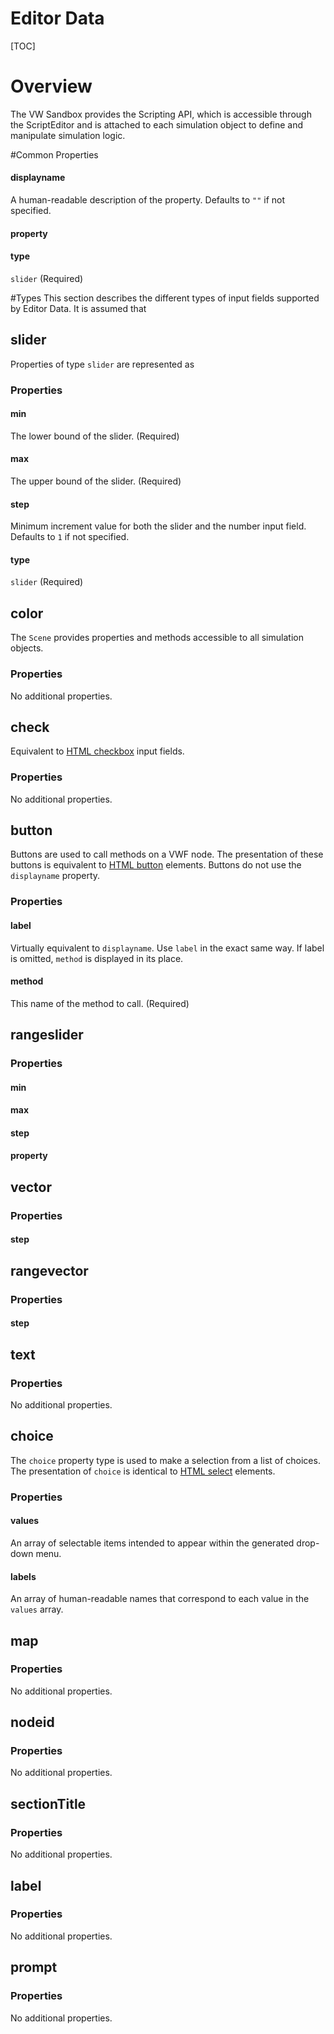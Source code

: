 <h1>Editor Data</h1>

[TOC]

# Overview

The VW Sandbox provides the Scripting API, which is accessible through the ScriptEditor and is attached to each simulation object to define and manipulate simulation logic.

#Common Properties

#### displayname
A human-readable description of the property. Defaults to `""` if not specified.

#### property


#### type
`slider` (Required)

#Types
This section describes the different types of input fields supported by Editor Data. It is assumed that

## slider
Properties of type `slider` are represented as

### Properties

#### min
The lower bound of the slider. (Required)

#### max
The upper bound of the slider. (Required)

#### step
Minimum increment value for both the slider and the number input field. Defaults to `1` if not specified.

#### type
`slider` (Required)

## color

The `Scene` provides properties and methods accessible to all simulation objects.

### Properties

No additional properties.

## check
Equivalent to [HTML checkbox](https://developer.mozilla.org/en-US/docs/Web/HTML/Element/input/checkbox) input fields.

### Properties

No additional properties.

## button
Buttons are used to call methods on a VWF node. The presentation of these buttons is equivalent to [HTML button](https://developer.mozilla.org/en-US/docs/Web/HTML/Element/button) elements. Buttons do not use the `displayname` property.

### Properties

#### label
Virtually equivalent to `displayname`. Use `label` in the exact same way. If label is omitted, `method` is displayed in its place.

#### method
This name of the method to call. (Required)

## rangeslider

### Properties

#### min
#### max
#### step
#### property


## vector
### Properties
#### step

## rangevector
### Properties
#### step

## text
### Properties
No additional properties.

## choice
The `choice` property type is used to make a selection from a list of choices. The presentation of `choice` is identical to [HTML select](https://developer.mozilla.org/en-US/docs/Web/HTML/Element/select) elements.

### Properties
#### values
An array of selectable items intended to appear within the generated drop-down menu.

#### labels
An array of human-readable names that correspond to each value in the `values` array.

## map

### Properties
No additional properties.

## nodeid
### Properties
No additional properties.

## sectionTitle
### Properties
No additional properties.

## label
### Properties
No additional properties.

## prompt
### Properties
No additional properties.
